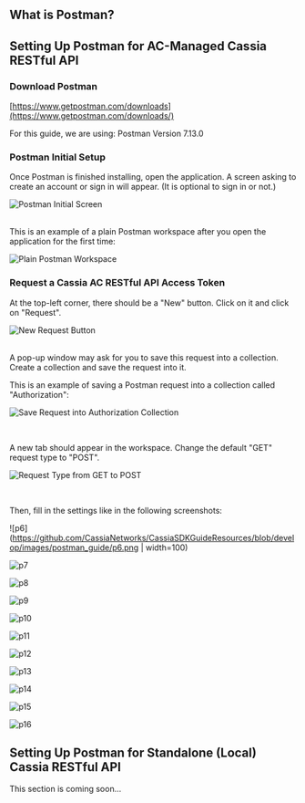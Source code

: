 ## What is Postman?
## Setting Up Postman for AC-Managed Cassia RESTful API
### Download Postman
[https://www.getpostman.com/downloads](https://www.getpostman.com/downloads/)

For this guide, we are using: Postman Version 7.13.0

### Postman Initial Setup
Once Postman is finished installing, open the application.
A screen asking to create an account or sign in will appear. (It is optional to sign in or not.)

![Postman Initial Screen](https://github.com/CassiaNetworks/CassiaSDKGuideResources/blob/develop/images/postman_guide/p1.png)

<br>
This is an example of a plain Postman workspace after you open the application for the first time:

![Plain Postman Workspace](https://github.com/CassiaNetworks/CassiaSDKGuideResources/blob/develop/images/postman_guide/p2.png)
<br>

### Request a Cassia AC RESTful API Access Token
At the top-left corner, there should be a "New" button.
Click on it and click on "Request".

![New Request Button](https://github.com/CassiaNetworks/CassiaSDKGuideResources/blob/develop/images/postman_guide/p3.png)

<br>
A pop-up window may ask for you to save this request into a collection. Create a collection and save the request into it. 

This is an example of saving a Postman request into a collection called "Authorization":

![Save Request into Authorization Collection](https://github.com/CassiaNetworks/CassiaSDKGuideResources/blob/develop/images/postman_guide/p4.png)

<br>

A new tab should appear in the workspace. Change the default "GET" request type to "POST".

![Request Type from GET to POST](https://github.com/CassiaNetworks/CassiaSDKGuideResources/blob/develop/images/postman_guide/p5.png)

<br>

Then, fill in the settings like in the following screenshots:

![p6](https://github.com/CassiaNetworks/CassiaSDKGuideResources/blob/develop/images/postman_guide/p6.png | width=100)

![p7](https://github.com/CassiaNetworks/CassiaSDKGuideResources/blob/develop/images/postman_guide/p7.png)

![p8](https://github.com/CassiaNetworks/CassiaSDKGuideResources/blob/develop/images/postman_guide/p8.png)

![p9](https://github.com/CassiaNetworks/CassiaSDKGuideResources/blob/develop/images/postman_guide/p9.png)

![p10](https://github.com/CassiaNetworks/CassiaSDKGuideResources/blob/develop/images/postman_guide/p10.png)

![p11](https://github.com/CassiaNetworks/CassiaSDKGuideResources/blob/develop/images/postman_guide/p11.png)

![p12](https://github.com/CassiaNetworks/CassiaSDKGuideResources/blob/develop/images/postman_guide/p12.png)

![p13](https://github.com/CassiaNetworks/CassiaSDKGuideResources/blob/develop/images/postman_guide/p13.png)

![p14](https://github.com/CassiaNetworks/CassiaSDKGuideResources/blob/develop/images/postman_guide/p14.png)

![p15](https://github.com/CassiaNetworks/CassiaSDKGuideResources/blob/develop/images/postman_guide/p15.png)

![p16](https://github.com/CassiaNetworks/CassiaSDKGuideResources/blob/develop/images/postman_guide/p16.png)

## Setting Up Postman for Standalone (Local) Cassia RESTful API
This section is coming soon...